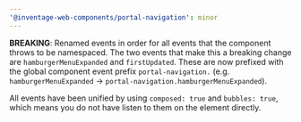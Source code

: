 ```yaml
---
'@inventage-web-components/portal-navigation': minor
---
```


**BREAKING**: Renamed events in order for all events that the component throws to be namespaced. The two events that make this a breaking change are `hamburgerMenuExpanded` and `firstUpdated`. These are now prefixed with the global component event prefix `portal-navigation.` (e.g. `hamburgerMenuExpanded` → `portal-navigation.hamburgerMenuExpanded`).

All events have been unified by using `composed: true` and `bubbles: true`, which means you do not have listen to them on the element directly.
